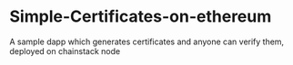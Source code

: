 # Simple-Certificates-on-ethereum
A sample dapp which generates certificates and anyone can verify them, deployed on chainstack node
